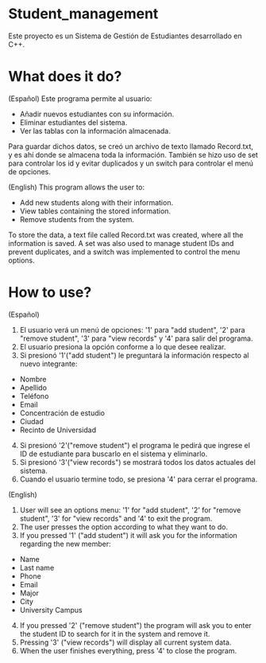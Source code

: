 # Student_management
Este proyecto es un Sistema de Gestión de Estudiantes desarrollado en C++.

# What does it do?

(Español)
Este programa permite al usuario:

- Añadir nuevos estudiantes con su información.
- Eliminar estudiantes del sistema.
- Ver las tablas con la información almacenada. 
 

Para guardar dichos datos, se creó un archivo de texto llamado Record.txt, y es ahí donde se almacena toda la información. 
También se hizo uso de set para controlar los id y evitar duplicados y un switch para controlar el menú de opciones. 

(English)
This program allows the user to:
- Add new students along with their information.
- View tables containing the stored information.
- Remove students from the system.

To store the data, a text file called Record.txt was created, where all the information is saved.
A set was also used to manage student IDs and prevent duplicates, and a switch was implemented to control the menu options.

# How to use?
(Español)

1. El usuario verá un menú de opciones: '1' para "add student", '2' para "remove student", '3' para "view records"
   y '4' para salir del programa.
2. El usuario presiona la opción conforme a lo que desee realizar.
3. Si presionó '1'("add student") le preguntará la información respecto al nuevo integrante:
- Nombre
- Apellido
- Teléfono
- Email
- Concentración de estudio
- Ciudad
- Recinto de Universidad
4. Si presionó '2'("remove student") el programa le pedirá que ingrese el ID de estudiante para buscarlo en el sistema y
  eliminarlo.
5. Si presionó '3'("view records") se mostrará todos los datos actuales del sistema.
6. Cuando el usuario termine todo, se presiona '4' para cerrar el programa.
   
(English)


1. User will see an options menu: '1' for "add student", '2' for "remove student", '3' for "view records"
   and '4' to exit the program.
2. The user presses the option according to what they want to do.
3. If you pressed '1' ("add student") it will ask you for the information regarding the new member:
- Name
- Last name
- Phone
- Email
- Major
- City
- University Campus
4. If you pressed '2' ("remove student") the program will ask you to enter the student ID to search for it in the system and
  remove it.
5. Pressing '3' ("view records") will display all current system data.
6. When the user finishes everything, press '4' to close the program.
   
   

